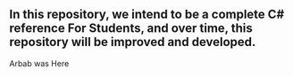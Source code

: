 ## In this repository, we intend to be a complete C# reference For Students, and over time, this repository will be improved and developed.

Arbab was Here
